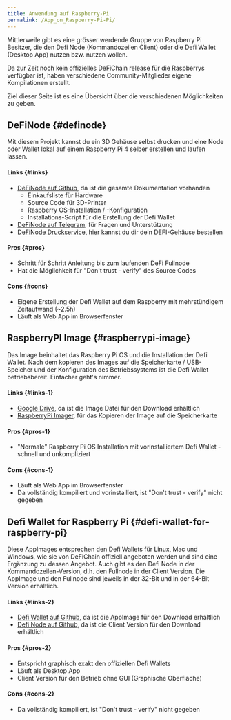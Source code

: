 ```yaml
---
title: Anwendung auf Raspberry-Pi
permalink: /App_on_Raspberry-Pi-Pi/
---
```


Mittlerweile gibt es eine grösser werdende Gruppe von Raspberry Pi
Besitzer, die den Defi Node (Kommandozeilen Client) oder die Defi Wallet
(Desktop App) nutzen bzw. nutzen wollen.

Da zur Zeit noch kein offizielles DeFiChain release für die Raspberrys
verfügbar ist, haben verschiedene Community-Mitglieder eigene
Kompilationen erstellt.

Ziel dieser Seite ist es eine Übersicht über die verschiedenen
Möglichkeiten zu geben.

## DeFiNode {#definode}

Mit diesem Projekt kannst du ein 3D Gehäuse selbst drucken und eine Node
oder Wallet lokal auf einem Raspberry Pi 4 selber erstellen und laufen
lassen.

#### Links {#links}

- [DeFiNode auf Github](https://github.com/definode), da ist die gesamte
  Dokumentation vorhanden
  - Einkaufsliste für Hardware
  - Source Code für 3D-Printer
  - Raspberry OS-Installation / -Konfiguration
  - Installations-Script für die Erstellung der Defi Wallet
- [DeFiNode auf Telegram](Https://t.me/DeFi_Node), für Fragen und
  Unterstützung
- [DeFiNode Druckservice](https://www.gabrielkunzer.com/definode/), hier
  kannst du dir dein DEFI-Gehäuse bestellen

#### Pros {#pros}

- Schritt für Schritt Anleitung bis zum laufenden DeFi Fullnode
- Hat die Möglichkeit für "Don't trust - verify" des Source Codes

#### Cons {#cons}

- Eigene Erstellung der Defi Wallet auf dem Raspberry mit mehrstündigem
  Zeitaufwand (\~2.5h)
- Läuft als Web App im Browserfenster

## RaspberryPI Image {#raspberrypi-image}

Das Image beinhaltet das Raspberry Pi OS und die Installation der Defi
Wallet. Nach dem kopieren des Images auf die Speicherkarte /
USB-Speicher und der Konfiguration des Betriebssystems ist die Defi
Wallet betriebsbereit. Einfacher geht's nimmer.

#### Links {#links-1}

- [Google
  Drive](https://drive.google.com/drive/folders/1yGWeP8gqt5JNypeeJTZ-0aqh-k04m7Jj?usp=sharing),
  da ist die Image Datei für den Download erhältlich
- [RaspberryPi Imager](https://www.raspberrypi.org/software/), für das
  Kopieren der Image auf die Speicherkarte

#### Pros {#pros-1}

- "Normale" Raspberry Pi OS Installation mit vorinstalliertem Defi
  Wallet - schnell und unkompliziert

#### Cons {#cons-1}

- Läuft als Web App im Browserfenster
- Da vollständig kompiliert und vorinstalliert, ist "Don't trust -
  verify" nicht gegeben

## Defi Wallet for Raspberry Pi {#defi-wallet-for-raspberry-pi}

Diese AppImages entsprechen den Defi Wallets für Linux, Mac und Windows,
wie sie von DeFiChain offiziell angeboten werden und sind eine Ergänzung
zu dessen Angebot. Auch gibt es den Defi Node in der
Kommandozeilen-Version, d.h. den Fullnode in der Client Version. Die
AppImage und den Fullnode sind jeweils in der 32-Bit und in der 64-Bit
Version erhältlich.

#### Links {#links-2}

- [Defi Wallet auf
  Github](https://github.com/Martin8617/Defi-Wallet-for-Raspberry-Pi),
  da ist die AppImage für den Download erhältlich
- [Defi Node auf
  Github](https://github.com/Martin8617/Defi-Node-for-Raspberry-Pi), da
  ist die Client Version für den Download erhältlich

#### Pros {#pros-2}

- Entspricht graphisch exakt den offiziellen Defi Wallets
- Läuft als Desktop App
- Client Version für den Betrieb ohne GUI (Graphische Oberfläche)

#### Cons {#cons-2}

- Da vollständig kompiliert, ist "Don't trust - verify" nicht gegeben
